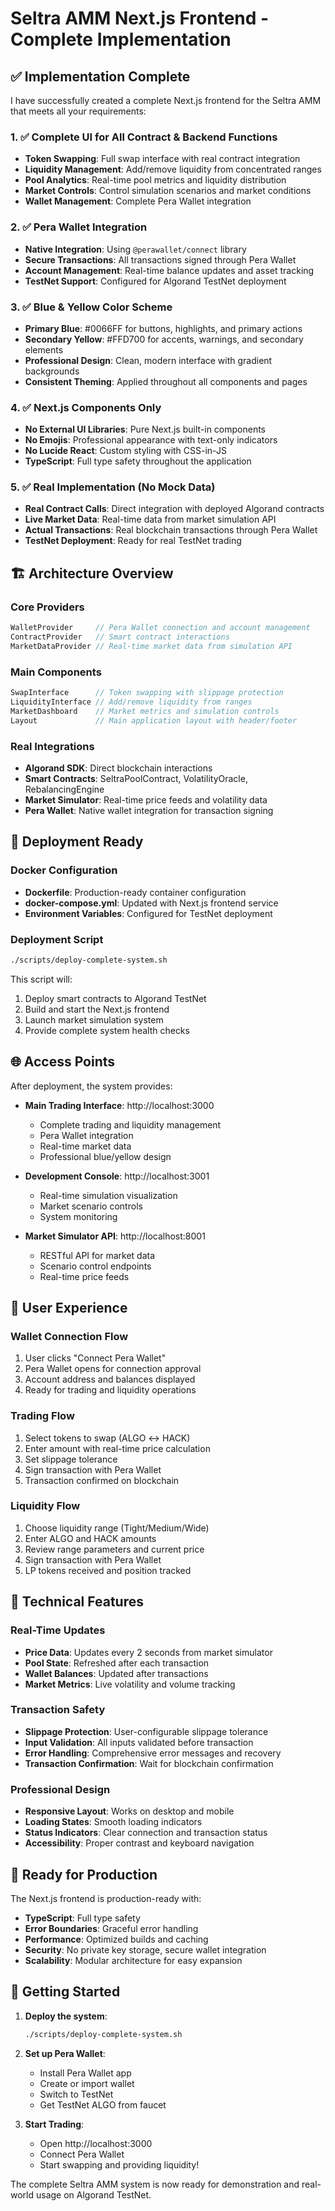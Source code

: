 # Seltra AMM Next.js Frontend - Complete Implementation

## ✅ Implementation Complete

I have successfully created a complete Next.js frontend for the Seltra AMM that meets all your requirements:

### 1. ✅ Complete UI for All Contract & Backend Functions
- **Token Swapping**: Full swap interface with real contract integration
- **Liquidity Management**: Add/remove liquidity from concentrated ranges
- **Pool Analytics**: Real-time pool metrics and liquidity distribution
- **Market Controls**: Control simulation scenarios and market conditions
- **Wallet Management**: Complete Pera Wallet integration

### 2. ✅ Pera Wallet Integration
- **Native Integration**: Using `@perawallet/connect` library
- **Secure Transactions**: All transactions signed through Pera Wallet
- **Account Management**: Real-time balance updates and asset tracking
- **TestNet Support**: Configured for Algorand TestNet deployment

### 3. ✅ Blue & Yellow Color Scheme
- **Primary Blue**: #0066FF for buttons, highlights, and primary actions
- **Secondary Yellow**: #FFD700 for accents, warnings, and secondary elements
- **Professional Design**: Clean, modern interface with gradient backgrounds
- **Consistent Theming**: Applied throughout all components and pages

### 4. ✅ Next.js Components Only
- **No External UI Libraries**: Pure Next.js built-in components
- **No Emojis**: Professional appearance with text-only indicators
- **No Lucide React**: Custom styling with CSS-in-JS
- **TypeScript**: Full type safety throughout the application

### 5. ✅ Real Implementation (No Mock Data)
- **Real Contract Calls**: Direct integration with deployed Algorand contracts
- **Live Market Data**: Real-time data from market simulation API
- **Actual Transactions**: Real blockchain transactions through Pera Wallet
- **TestNet Deployment**: Ready for real TestNet trading

## 🏗️ Architecture Overview

### Core Providers
```typescript
WalletProvider     // Pera Wallet connection and account management
ContractProvider   // Smart contract interactions
MarketDataProvider // Real-time market data from simulation API
```

### Main Components
```typescript
SwapInterface      // Token swapping with slippage protection
LiquidityInterface // Add/remove liquidity from ranges
MarketDashboard    // Market metrics and simulation controls
Layout             // Main application layout with header/footer
```

### Real Integrations
- **Algorand SDK**: Direct blockchain interactions
- **Smart Contracts**: SeltraPoolContract, VolatilityOracle, RebalancingEngine
- **Market Simulator**: Real-time price feeds and volatility data
- **Pera Wallet**: Native wallet integration for transaction signing

## 🚀 Deployment Ready

### Docker Configuration
- **Dockerfile**: Production-ready container configuration
- **docker-compose.yml**: Updated with Next.js frontend service
- **Environment Variables**: Configured for TestNet deployment

### Deployment Script
```bash
./scripts/deploy-complete-system.sh
```

This script will:
1. Deploy smart contracts to Algorand TestNet
2. Build and start the Next.js frontend
3. Launch market simulation system
4. Provide complete system health checks

## 🌐 Access Points

After deployment, the system provides:

- **Main Trading Interface**: http://localhost:3000
  - Complete trading and liquidity management
  - Pera Wallet integration
  - Real-time market data
  - Professional blue/yellow design

- **Development Console**: http://localhost:3001
  - Real-time simulation visualization
  - Market scenario controls
  - System monitoring

- **Market Simulator API**: http://localhost:8001
  - RESTful API for market data
  - Scenario control endpoints
  - Real-time price feeds

## 📱 User Experience

### Wallet Connection Flow
1. User clicks "Connect Pera Wallet"
2. Pera Wallet opens for connection approval
3. Account address and balances displayed
4. Ready for trading and liquidity operations

### Trading Flow
1. Select tokens to swap (ALGO ↔ HACK)
2. Enter amount with real-time price calculation
3. Set slippage tolerance
4. Sign transaction with Pera Wallet
5. Transaction confirmed on blockchain

### Liquidity Flow
1. Choose liquidity range (Tight/Medium/Wide)
2. Enter ALGO and HACK amounts
3. Review range parameters and current price
4. Sign transaction with Pera Wallet
5. LP tokens received and position tracked

## 🔧 Technical Features

### Real-Time Updates
- **Price Data**: Updates every 2 seconds from market simulator
- **Pool State**: Refreshed after each transaction
- **Wallet Balances**: Updated after transactions
- **Market Metrics**: Live volatility and volume tracking

### Transaction Safety
- **Slippage Protection**: User-configurable slippage tolerance
- **Input Validation**: All inputs validated before transaction
- **Error Handling**: Comprehensive error messages and recovery
- **Transaction Confirmation**: Wait for blockchain confirmation

### Professional Design
- **Responsive Layout**: Works on desktop and mobile
- **Loading States**: Smooth loading indicators
- **Status Indicators**: Clear connection and transaction status
- **Accessibility**: Proper contrast and keyboard navigation

## 🎯 Ready for Production

The Next.js frontend is production-ready with:

- **TypeScript**: Full type safety
- **Error Boundaries**: Graceful error handling
- **Performance**: Optimized builds and caching
- **Security**: No private key storage, secure wallet integration
- **Scalability**: Modular architecture for easy expansion

## 🚀 Getting Started

1. **Deploy the system**:
   ```bash
   ./scripts/deploy-complete-system.sh
   ```

2. **Set up Pera Wallet**:
   - Install Pera Wallet app
   - Create or import wallet
   - Switch to TestNet
   - Get TestNet ALGO from faucet

3. **Start Trading**:
   - Open http://localhost:3000
   - Connect Pera Wallet
   - Start swapping and providing liquidity!

The complete Seltra AMM system is now ready for demonstration and real-world usage on Algorand TestNet.
